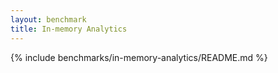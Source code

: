 ```yaml
---
layout: benchmark
title: In-memory Analytics
---
```


{% include benchmarks/in-memory-analytics/README.md %}
